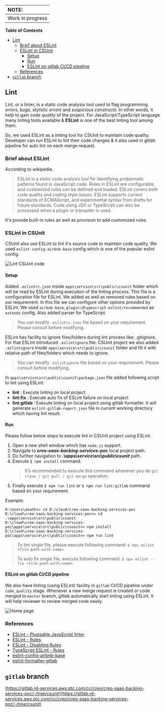 | NOTE:            |
| :--------------- |
| Work in progress |

**Table of Contents**

-   [Lint](#lint)
    -   [Brief about ESLint](#brief-about-eslint)
    -   [ESLint in CSUnit](#eslint-in-csunit)
        -   [Setup](#setup)
        -   [Run](#run)
        -   [ESLint on gitlab CI/CD pipeline](#eslint-on-gitlab-cicd-pipeline)
    -   [References](#references)
-   [`gitlab` branch](#gitlab-branch)

## Lint <a name="lint"></a>

Lint, or a linter, is a static code analysis tool used to flag programming _errors_, _bugs_, _stylistic errors_ and _suspicious constructs_. In other words, it help to gain _code quality_ of the project. For JavaScript/TypeScript language many linting tools available & **ESLint** is one of the best linting tool among them.

So, we used ESLint as a linting tool for CSUnit to maintain code quality. Developer can run ESLint to lint their code changes & it also used in gitlab pipeline for auto lint on each merge request.

### Brief about ESLint <a name="brief-about-eslint"></a>

According to wikipedia,

> ESLint is a static code analysis tool for identifying problematic patterns found in JavaScript code. Rules in ESLint are configurable, and customized rules can be defined and loaded. ESLint covers both code quality and coding style issues. ESLint supports current standards of ECMAScript, and experimental syntax from drafts for future standards. Code using JSX or TypeScript can also be processed when a plugin or transpiler is used.

It's provide built-in rules as well as provision to add customized rules.

### ESLint in CSUnit <a name="eslint-in-csunit"></a>

CSUnit also use ESLint to lint it's source code to maintain code quality. We used `eslint-config-airbnb-base` config which is one of the popular eslint config.

![Lint CSUnit code](images/eslint-result.png)

#### Setup <a name="setup"></a>

Added `.eslintrc.json` inside `apps\service\src\public\csunit` folder which will be read by ESLint during execution of the linting process. This file is a configuration file for ESLint. We added as well as removed rules based on our requirement. In this file we can configure other options provided by ESLint.
We used `airbnb-base`, `plugin:@typescript-eslint/recommended` as `extends` config. Also added parser for TypeScript.

> You can modify `.eslintrc.json` file based on your requirement. Please consult before modifying.

ESLint has facility to ignore files/folders during lint process like: .gitignore. For that ESLint introduced `.eslintignore` file.
CSUnit project we also added `.eslintignore` inside `apps\service\src\public\csunit` folder and fill it with relative path of files/folders which needs to ignore.

> You can modify `.eslintignore` file based on your requirement. Please consult before modifying.

In `apps\service\src\public\csunit\package.json` file added following script to lint using ESLint:

-   **lint** : Execute linting on local project
-   **lint:fix** : Execute auto fix of ESLint failure on local project
-   **lint:gitlab** : Execute linting on local project using gitlab formatter. It will generate `eslint-gitlab-report.json` file in current working directory which having lint result.

#### Run <a name="run"></a>

Please follow below steps to execute lint in CSUnit project using ESLint:

1. Open a new shell window which has `node.js` support.
2. Navigate to **_creo-saas-backing-services-poc_** local project path.
3. Do further navigation to **_.\apps\service\src\public\csunit_** path.
4. Execute `$ npm install` command.
    > It’s recommended to execute this command whenever you do `git clone / git pull / git merge` operation.
5. Finally execute `$ npm run lint` or `$ npm run lint:gitlab` command based on your requirement.

Example:

```
D:\Users\anath>> cd D:/cloud/creo-saas-backing-services-poc
D:\cloud\creo-saas-backing-services-poc>> cd .\apps\service\src\public\csunit
D:\cloud\creo-saas-backing-services-poc\apps\service\src\public\csunit>> npm install
D:\cloud\creo-saas-backing-services-poc\apps\service\src\public\csunit>> npm run lint
```

> To lint single file, please execute following command:
> `$ npx eslint <file-path-with-name>`
>
> To auto fix single file, execute following command:
> `$ npx eslint --fix <file-path-with-name>`

#### ESLint on gitlab CI/CD pipeline <a name="eslint-on-gitlab-cicd-pipeline"></a>

We also have linting (using ESLint) facility in `gitlab` CI/CD pipeline under `code_quality` stage. Whenever a new merge request is created or code merged to `master` branch, gitlab automatically start linting using ESLint. It will help reviewer to review merged code easily.

![Home page](images/csunit-lint.png)

### References <a name="references"></a>

-   [ESLint - Pluggable JavaScript linter](https://eslint.org/)
-   [ESLint - Rules](https://eslint.org/docs/rules/)
-   [ESLint - Disabling Rules](https://eslint.org/docs/user-guide/configuring/rules#disabling-rules)
-   [TypeScript ESLint - Rules](https://typescript-eslint.io/rules/)
-   [eslint-config-airbnb-base](https://www.npmjs.com/package/eslint-config-airbnb-base)
-   [eslint-formatter-gitlab](https://www.npmjs.com/package/eslint-formatter-gitlab)

## `gitlab` branch <a name="gitlab-branch"></a>

[https://gitlab.rd-services.aws.ptc.com/cc/creo/creo-saas-backing-services-poc/-/tree/csunit](https://gitlab.rd-services.aws.ptc.com/cc/creo/creo-saas-backing-services-poc/-/tree/csunit)
